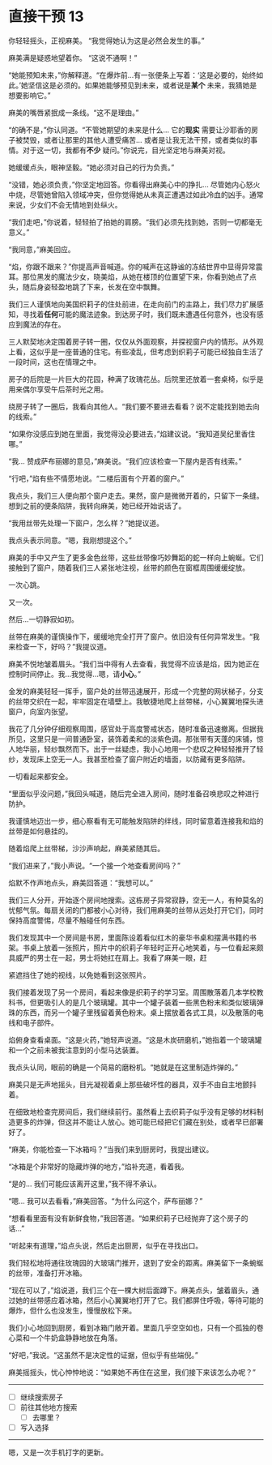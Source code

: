 # 直接干预 13

你轻轻摇头，正视麻美。 “我觉得她认为这是必然会发生的事。”

麻美满是疑惑地望着你。 “这说不通啊！”

“她能预知未来，”你解释道。“在爆炸前...有一张便条上写着：‘这是必要的，始终如此。’她坚信这是必须的。如果她能够预见到未来，或者说是**某个** 未来，我猜她是想要影响它。”

麻美的嘴唇紧抿成一条线。“这不是理由。”

“的确不是，”你认同道。“不管她期望的未来是什么... 它的**现实** 需要让沙耶香的房子被焚毁，或者让那里的其他人遭受痛苦... 或者是让我无法干预，或者类似的事情。对于这一切，我都有**不少** 疑问。”你说完，目光坚定地与麻美对视。

她缓缓点头，眼神坚毅。“她必须对自己的行为负责。”

“没错，她必须负责，”你坚定地回答。你看得出麻美心中的挣扎... 尽管她内心怒火中烧，尽管她曾陷入领域冲突，但你觉得她从未真正遭遇过如此冷血的凶手。通常来说，少女们不会无情地到处纵火。

“我们走吧，”你说着，轻轻拍了拍她的肩膀。“我们必须先找到她，否则一切都毫无意义。”

“我同意，”麻美回应。

“焰，你跟不跟来？”你提高声音喊道。你的喊声在这静谧的冻结世界中显得异常震耳。那位黑发的魔法少女，晓美焰，从她在楼顶的位置望下来，你看到她点了点头，随后身姿轻盈地跳了下来，长发在空中飘舞。

我们三人谨慎地向美国织莉子的住处前进，在走向前门的主路上，我们尽力扩展感知，寻找着**任何**可能的魔法迹象。到达房子时，我们既未遭遇任何意外，也没有感应到魔法的存在。

三人默契地决定围着房子转一圈，仅仅从外面观察，并探视窗户内的情形。从外观上看，这似乎是一座普通的住宅。有些凌乱，但考虑到织莉子可能已经独自生活了一段时间，这也在情理之中。

房子的后院是一片巨大的花园，种满了玫瑰花丛。后院里还放着一套桌椅，似乎是用来偶尔享受午后茶时光之用。

绕房子转了一圈后，我看向其他人。“我们要不要进去看看？说不定能找到她去向的线索。”

“如果你没感应到她在里面，我觉得没必要进去，”焰建议说。“我知道吴纪里香住哪。”

“我... 赞成萨布丽娜的意见，”麻美说。“我们应该检查一下屋内是否有线索。”

“行吧，”焰有些不情愿地说。“二楼后面有个开着的窗户。”

我点头，我们三人便向那个窗户走去。果然，窗户是微微开着的，只留下一条缝。想到之前的便条陷阱，我转向麻美，她已经开始说话了。

“我用丝带先处理一下窗户，怎么样？”她提议道。

我点头表示同意。“嗯，我刚想提这个。”

麻美的手中又产生了更多金色丝带，这些丝带像巧妙舞蹈的蛇一样向上蜿蜒。它们接触到了窗户，随着我们三人紧张地注视，丝带的颜色在窗框周围缓缓绽放。

一次心跳。

又一次。

然后...一切静寂如初。

丝带在麻美的谨慎操作下，缓缓地完全打开了窗户。依旧没有任何异常发生。“我来检查一下，好吗？”我提议道。

麻美不悦地皱着眉头。“我们当中得有人去查看，我觉得不应该是焰，因为她正在控制时间停止。我...我觉得...嗯，请**小心**。”

金发的麻美轻轻一挥手，窗户处的丝带迅速展开，形成一个完整的网状梯子，分支的丝带交织在一起，牢牢固定在墙壁上。我敏捷地爬上丝带梯，小心翼翼地探头进窗户，向室内张望。

我花了几分钟仔细观察周围，感官处于高度警戒状态，随时准备迅速撤离。但据我所见，这里只是一间普通卧室，装饰着柔和的淡紫色调。那张带有天蓬的床铺，惊人地华丽，轻纱飘然而下。出于一丝疑虑，我小心地用一个悲叹之种轻轻推开了轻纱，发现床上空无一人。我甚至检查了窗户附近的墙面，以防藏有更多陷阱。

一切看起来都安全。

“里面似乎没问题，”我回头喊道，随后完全进入房间，随时准备召唤悲叹之种进行防护。

我谨慎地迈出一步，细心察看有无可能触发陷阱的绊线，同时留意着连接我和焰的丝带是如何悬挂的。

随着焰爬上丝带梯，沙沙声响起，麻美紧随其后。

“我们进来了，”我小声说。“一个接一个地查看房间吗？”

焰默不作声地点头，麻美回答道：“我想可以。”

我们三人分开，开始逐个房间地搜索。这栋房子异常寂静，空无一人，有种莫名的忧郁气氛。每扇关闭的门都被小心对待，我们用麻美的丝带从远处打开它们，同时保持高度警惕，尽量不触碰任何东西。

我们发现其中一个房间是书房，里面陈设着看似红木的豪华书桌和摆满书籍的书架。书桌上放着一张照片，照片中的织莉子年轻时正开心地笑着，与一位看起来颇具威严的男士在一起，男士将她扛在肩上。我看了麻美一眼，赶

紧遮挡住了她的视线，以免她看到这张照片。

我们接着发现了另一个房间，看起来像是织莉子的学习室。周围散落着几本学校教科书，但更吸引人的是几个玻璃罐。其中一个罐子装着一些黑色粉末和类似玻璃弹珠的东西，而另一个罐子里残留着黄色粉末。桌上摆放着各式工具，以及散落的电线和电子部件。

焰俯身查看桌面。“这是火药，”她轻声说道。“这是木炭研磨机，”她指着一个玻璃罐和一个之前未被我注意到的小型马达装置。

我点头认同，眼前的确是一个简易的磨粉机。“她就是在这里制造炸弹的。”

麻美只是无声地摇头，目光凝视着桌上那些破坏性的器具，双手不由自主地颤抖着。

在细致地检查完房间后，我们继续前行。虽然看上去织莉子似乎没有足够的材料制造更多的炸弹，但这并不能让人放心。她可能已经把它们藏在别处，或者早已部署好了。

“麻美，你能检查一下冰箱吗？”当我们来到厨房时，我提出建议。

“冰箱是个非常好的隐藏炸弹的地方，”焰补充道，看着我。

“是的... 我们可能应该离开这里，”我不得不承认。

“嗯... 我可以去看看，”麻美回答。“为什么问这个，萨布丽娜？”

“想看看里面有没有新鲜食物，”我回答道。“如果织莉子已经抛弃了这个房子的话...”

“听起来有道理，”焰点头说，然后走出厨房，似乎在寻找出口。

我们轻松地将通往玫瑰园的大玻璃门推开，退到了安全的距离。麻美留下一条蜿蜒的丝带，准备打开冰箱。

“现在可以了，”焰说道，我们三个在一棵大树后面蹲下。麻美点头，皱着眉头，通过她的丝带感应着冰箱，然后小心翼翼地打开了它。我们都屏住呼吸，等待可能的爆炸，但什么也没发生，慢慢放松下来。

我们小心地回到厨房，看到冰箱门敞开着。里面几乎空空如也，只有一个孤独的卷心菜和一个牛奶盒静静地放在角落。

“好吧，”我说。“这虽然不是决定性的证据，但似乎有些端倪。”

麻美摇摇头，忧心忡忡地说：“如果她不再住在这里，我们接下来该怎么办呢？”

---

- [ ] 继续搜索房子
- [ ] 前往其他地方搜索
  - [ ] 去哪里？
- [ ] 写入选择

---

嗯，又是一次手机打字的更新。
